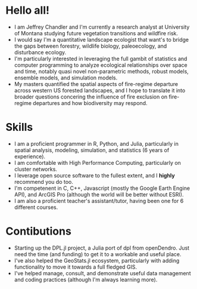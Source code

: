 # Hello all!

- I am Jeffrey Chandler and I'm currently a research analyst at University of Montana studying future vegetation transitions and wildfire risk.
- I would say I'm a quantitative landscape ecologist that want's to bridge the gaps between forestry, wildlife biology, paleoecology, and disturbance ecology.
- I'm particularly interested in leveraging the full gambit of statistics and computer programming to analyze ecological relationships over space and time, notably quasi novel non-parametric methods, robust models, ensemble models, and simulation models.
- My masters quantified the spatial aspects of fire-regime departure across western US forested landscapes, and I hope to translate it into broader questions concering the influence of fire exclusion on fire-regime departures and how biodiversity may respond.

# Skills

- I am a proficient programmer in R, Python, and Julia, particularly in spatial analysis, modeling, simulation, and statistics (6 years of experience).
- I am comfortable with High Performance Computing, particularly on cluster networks. 
- I leverage open source software to the fullest extent, and I **highly** recommend you do too.
- I'm competenent in C, C++, Javascript (mostly the Google Earth Engine API), and ArcGIS Pro (although the world will be better without ESRI).
- I am also a proficient teacher's assistant/tutor, having been one for 6 different courses.

# Contibutions

- Starting up the DPL.jl project, a Julia port of dpl from openDendro. Just need the time (and funding) to get it to a workable and useful place.
- I've also helped the GeoStats.jl ecosystem, particularly with adding functionality to move it towards a full fledged GIS.
- I've helped manage, consult, and demonstrate useful data management and coding practices (although I'm always learning more).
  
<!--
**souma4/souma4** is a ✨ _special_ ✨ repository because its `README.md` (this file) appears on your GitHub profile.

Here are some ideas to get you started:

- 🔭 I’m currently working on ...
- 🌱 I’m currently learning ...
- 👯 I’m looking to collaborate on ...
- 🤔 I’m looking for help with ...
- 💬 Ask me about ...
- 📫 How to reach me: ...
- 😄 Pronouns: ...
- ⚡ Fun fact: ...
  -->
